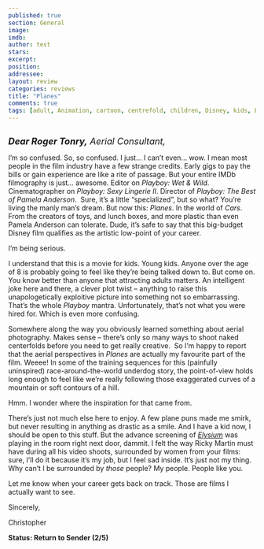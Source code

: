 ```yaml
---
published: true
section: General
image: 
imdb: 
author: test 
stars: 
excerpt: 
position: 
addressee: 
layout: review
categories: reviews
title: "Planes"
comments: true
tags: [adult, Animation, cartoon, centrefold, children, Disney, kids, Letters, Planes, playboy, sidequel, spinoff, wet &amp; wild]
---
```

<div><p><span class="full-image-block ssNonEditable"><span><a href="/letters/2013/8/14/planes.html"><img src="http://static.squarespace.com/static/5005f6bcc4aa41161b33e89e/5329cf1fe4b07c068ebf74de/5329cf1fe4b07c068ebf788d/1376487463323/Planes.jpg" alt="" /></a></span></span></p>
<p><em><span style="font-size:130%;"><strong>Dear Roger Tonry,</strong> Aerial Consultant,</span></em></p>
<p>I&rsquo;m so confused. So, so confused. I just&hellip; I can&rsquo;t even&hellip; wow. I mean most people in the film industry have a few strange credits. Early gigs to pay the bills or gain experience are like a rite of passage. But your entire IMDb filmography is just&hellip; awesome. Editor on <em>Playboy: Wet &amp; Wild</em>. Cinematographer on <em>Playboy: Sexy </em><em>Lingerie</em><em> II</em>. Director of <em>Playboy: The Best of Pamela Anderson</em>.&nbsp; Sure, it&rsquo;s a little &ldquo;specialized&rdquo;, but so what? You&rsquo;re living the manly man&rsquo;s dream. But now this: <em>Planes</em>. In the world of <em>Cars</em>. From the creators of toys, and lunch boxes, and more plastic than even Pamela Anderson can tolerate. Dude, it&rsquo;s safe to say that this big-budget Disney film qualifies as the artistic low-point of your career.</p>
<p>I&rsquo;m being serious.</p>
<p>I understand that this is a movie for kids. Young kids. Anyone over the age of 8 is probably going to feel like they&rsquo;re being talked down to. But come on. You know better than anyone that attracting adults matters. An intelligent joke here and there, a clever plot twist &ndash; anything to raise this unapologetically exploitive picture into something not so embarrassing. That&rsquo;s the whole <em>Playboy</em> mantra. Unfortunately, that&rsquo;s not what you were hired for. Which is even more confusing.</p>
<p>Somewhere along the way you obviously learned something about aerial photography. Makes sense &ndash; there&rsquo;s only so many ways to shoot naked centerfolds before you need to get really creative.&nbsp; So I&rsquo;m happy to report that the aerial perspectives in <em>Planes</em> are actually my favourite part of the film. Weeee! In some of the training sequences for this (painfully uninspired) race-around-the-world underdog story, the point-of-view holds long enough to feel like we&rsquo;re really following those exaggerated curves of a mountain or soft contours of a hill.</p>
<p>Hmm. I wonder where the inspiration for that came from.</p>
<p>There&rsquo;s just not much else here to enjoy. A few plane puns made me smirk, but never resulting in anything as drastic as a smile. And I have a kid now, I should be open to this stuff. But the advance screening of <em><a href="/letters/2013/8/9/elysium.html">Elysium</a></em> was playing in the room right next door, dammit. I felt the way Ricky Martin must have during all his video shoots, surrounded by women from your films: sure, I&rsquo;ll do it because it&rsquo;s my job, but I feel sad inside. It&rsquo;s just not my thing. Why can&rsquo;t I be surrounded by <em>those</em> people? My people. People like you.</p>
<p>Let me know when your career gets back on track. Those are films I actually want to see.&nbsp;</p>
<p>Sincerely,</p>
<p>Christopher</p>
<p><strong>Status: Return to Sender (2/5) </strong></p></div>
